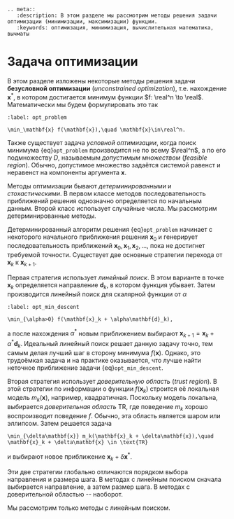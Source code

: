 ```{eval-rst}
.. meta::
   :description: В этом разделе мы рассмотрим методы решения задачи оптимизации (минимизации, максимизации) функции.
   :keywords: оптимизация, минимизация, вычислительная математика, вычматы
```

# Задача оптимизации

В этом разделе изложены некоторые методы решения задачи **безусловной оптимизации** (*unconstrained optimization*), т.е. нахождение $\mathbf{x}^*$, в котором достигается минимум функции $f: \real^n \to \real$. Математически мы будем формулировать это так

```{math}
:label: opt_problem

\min_\mathbf{x} f(\mathbf{x}),\quad \mathbf{x}\in\real^n.
```

Также существует задача *условной оптимизации*, когда поиск минимума {eq}`opt_problem` производится не по всему $\real^n$, а по его подмножеству $D$, называемым *допустимым множеством* (*feasible region*). Обычно, допустимое множество задаётся системой равенст и неравенст на компоненты аргумента $\mathbf{x}$.

Методы оптимизации бывают *детерминированными* и *стохастическими*. В первом классе методов последовательность приближений решения однозначно определяется по начальным данным. Второй класс использует случайные числа. Мы рассмотрим детерминированные методы.

Детерминированный алгоритм решения {eq}`opt_problem` начинает с некоторого начального приближения решения $\mathbf{x}_0$ и генерирует последовательность приближений  $\mathbf{x}_0, \mathbf{x}_1, \mathbf{x}_2, \ldots$, пока не достигнет требуемой точности. Существует две основные стратегии перехода от $\mathbf{x}_k$ к $\mathbf{x}_{k+1}$.

Первая стратегия использует *линейный поиск*. В этом варианте в точке $\mathbf{x}_k$ определяется направление $\mathbf{d}_k$, в котором функция убывает. Затем производится линейный поиск для скалярной функции от $\alpha$

```{math}
:label: opt_min_descent

\min_{\alpha>0} f(\mathbf{x}_k + \alpha\mathbf{d}_k),
```

а после нахождения $\alpha^*$ новым приближением выбирают $\mathbf{x}_{k+1} = \mathbf{x}_k + \alpha^* \mathbf{d}_k$. Идеальный линейный поиск решает данную задачу точно, тем самым делая лучший шаг в сторону минимума $f(\mathbf{x})$. Однако, это трудоёмкая задача и на практике оказывается, что лучше найти неточное приближение задачи {eq}`opt_min_descent`.

Вторая стратегия использует *доверительную область* (*trust region*). В этой стратегии по информации о функции $f(\mathbf{x}_k)$ строится её локальная модель $m_k(\mathbf{x})$, например, квадратичная. Поскольку модель локальна, выбирается *доверительная область* $\text{TR}$, где поведение $m_k$ хорошо воспроизводит поведение $f$. Обычно, эта область является шаром или эллипсом. Затем решается задача

```{math}
\min_{\delta\mathbf{x}} m_k(\mathbf{x}_k + \delta\mathbf{x}),\quad \mathbf{x}_k + \delta\mathbf{x} \in \text{TR}
```

и выбирают новое приближение $\mathbf{x}_k + \delta\mathbf{x}^*$.

Эти две стратегии глобально отличаются порядком выбора направления и размера шага. В методах с линейным поиском сначала выбирается направление, а затем размер шага. В методах с доверительной областью -- наоборот.

Мы рассмотрим только методы с линейным поиском.


